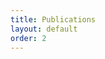 ```yaml
---
title: Publications
layout: default
order: 2
---
```


<script src="//ajax.googleapis.com/ajax/libs/jquery/1.7.1/jquery.min.js">
</script><script src="./assets/js/bib-list.js"></script>
<link href="./assets/css/bib-publication-list.css" rel="stylesheet" type="text/css" />
<table class="display" id="pubTable"></table>

<pre id="bibtex" style="display:none;">./references.bib</pre>
<script type="text/javascript">
 var xhr = new XMLHttpRequest();
xhr.onreadystatechange = process;
xhr.open("GET", "./assets/references.bib", true);
xhr.send();

function process() {
  if (xhr.readyState == 4) {
    // console.log(xhr.responseText);
    // bibtexify(xhr.responseText, "pubTable", {'visualization':false});
  }
}

var init = function() {
  bibtexify("./references.bib", "pubTable", {'visualization':false});
};

if (window.addEventListener) {
  window.addEventListener('load', init, false);
} else if (window.attachEvent) {
  window.attachEvent('onload', init);
}

</script>
